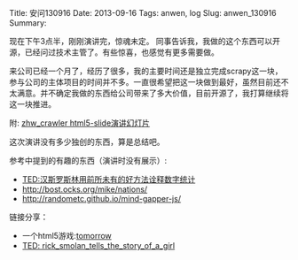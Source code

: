 Title: 安问130916
Date: 2013-09-16
Tags: anwen, log
Slug: anwen_130916
Summary: 

现在下午3点半，刚刚演讲完，惊魂未定。
同事告诉我，我做的这个东西可以开源，已经问过技术主管了。有些惊喜，也感觉有更多需要做。

来公司已经一个月了，经历了很多，我的主要时间还是独立完成scrapy这一块，参与公司的主体项目的时间并不多。一直很希望把这一块做到最好，虽然目前还不太满意。并不确定我做的东西给公司带来了多大价值，目前开源了，我打算继续将这一块推进。

附:
[zhw_crawler html5-slide演讲幻灯片](/slides/zhw_crawler/)

这次演讲没有多少独创的东西，算是总结吧。

参考中提到的有趣的东西（演讲时没有展示）:

- [TED:汉斯罗斯林用前所未有的好方法诠释数字统计](http://www.ted.com/talks/hans_rosling_shows_the_best_stats_you_ve_ever_seen.html)
- http://bost.ocks.org/mike/nations/
- http://randometc.github.io/mind-gapper-js/

链接分享：

- 一个html5游戏:[tomorrow](http://lastleaf.mistymiracle.org/index.html)
- [TED: rick_smolan_tells_the_story_of_a_girl](http://www.ted.com/talks/lang/zh-cn/rick_smolan_tells_the_story_of_a_girl.html)
